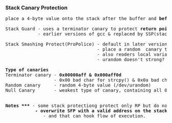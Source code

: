 ### Stack Canary Protection 
<pre>
place a 4-byte value onto the stack after the buffer and <b>before the return pointer</b>

Stack Guard - uses a terminator canary to protect <b>return pointer</b>
            - earlier versions of gcc & replaced by SSP(stack smashing protector

Stack Smashing Protect(ProPolice) - default in later versions of gcc
                                  - place a random  canary to protect <b>RP & SFP</b>
                                  - also reoders local variables,protecting them from common attacks.
                                  - urandom doesn't strong? -> reverts back to using a terminator canary. 

<b>Type of canaries</b>
Terminator canary - <b>0x00000aff & 0x000aff0d</b>
                  - 0x00 bad char for strcpy() & 0x0a bad char for gets()
Random canary     - random 4-byte value (/dev/urandom)
Null Canary       - weakest type of canary, containing all 0s.


<b>Notes ***</b> - some stack protectiong protect only RP but do not protect the savaed frame pointer. 
          <b> - overwrite SFP with a valid address on the stack that we control,followed by terminator canary,followed by our shellcode</b>
              - and that can hook flow of execution. 
</pre>
